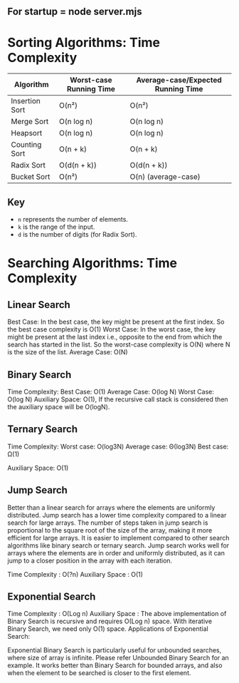 ## For startup = node server.mjs

# Sorting Algorithms: Time Complexity

| Algorithm     | Worst-case Running Time | Average-case/Expected Running Time |
|---------------|--------------------------|------------------------------------|
| Insertion Sort| O(n²)                    | O(n²)                              |
| Merge Sort    | O(n log n)               | O(n log n)                         |
| Heapsort      | O(n log n)               | O(n log n)                         |
 | Counting Sort | O(n + k)                 | O(n + k)                           |
| Radix Sort    | O(d(n + k))              | O(d(n + k))                        |
| Bucket Sort   | O(n²)                    | O(n) (average-case)                |

## Key
- `n` represents the number of elements.
- `k` is the range of the input.
- `d` is the number of digits (for Radix Sort).

# Searching Algorithms: Time Complexity

## Linear Search

Best Case: In the best case, the key might be present at the first index. So the best case complexity is O(1)
Worst Case: In the worst case, the key might be present at the last index i.e., opposite to the end from which the search has started in the list. So the worst-case complexity is O(N) where N is the size of the list.
Average Case: O(N)

## Binary Search

Time Complexity: 
Best Case: O(1)
Average Case: O(log N)
Worst Case: O(log N)
Auxiliary Space: O(1), If the recursive call stack is considered then the auxiliary space will be O(logN).

## Ternary Search

Time Complexity:
Worst case: O(log3N)
Average case: Θ(log3N)
Best case: Ω(1)

Auxiliary Space: O(1)

## Jump Search

Better than a linear search for arrays where the elements are uniformly distributed.
Jump search has a lower time complexity compared to a linear search for large arrays.
The number of steps taken in jump search is proportional to the square root of the size of the array, making it more efficient for large arrays.
It is easier to implement compared to other search algorithms like binary search or ternary search.
Jump search works well for arrays where the elements are in order and uniformly distributed, as it can jump to a closer position in the array with each iteration.

Time Complexity : O(?n) 
Auxiliary Space : O(1)

## Exponential Search

Time Complexity : O(Log n) 
Auxiliary Space : The above implementation of Binary Search is recursive and requires O(Log n) space. With iterative Binary Search, we need only O(1) space.
Applications of Exponential Search: 

Exponential Binary Search is particularly useful for unbounded searches, where size of array is infinite. Please refer Unbounded Binary Search for an example.
It works better than Binary Search for bounded arrays, and also when the element to be searched is closer to the first element.